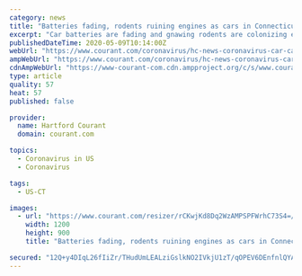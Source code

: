 ```yaml
---
category: news
title: "Batteries fading, rodents ruining engines as cars in Connecticut are left neglected during the coronavirus"
excerpt: "Car batteries are fading and gnawing rodents are colonizing engine compartments as the coronavirus keeps many cars parked at home. Some recommendations to prevent costly repairs."
publishedDateTime: 2020-05-09T10:14:00Z
webUrl: "https://www.courant.com/coronavirus/hc-news-coronavirus-car-care-20200509-lxgv44itnffwvoh2jnxpmpw4ma-story.html"
ampWebUrl: "https://www.courant.com/coronavirus/hc-news-coronavirus-car-care-20200509-lxgv44itnffwvoh2jnxpmpw4ma-story.html?outputType=amp"
cdnAmpWebUrl: "https://www-courant-com.cdn.ampproject.org/c/s/www.courant.com/coronavirus/hc-news-coronavirus-car-care-20200509-lxgv44itnffwvoh2jnxpmpw4ma-story.html?outputType=amp"
type: article
quality: 57
heat: 57
published: false

provider:
  name: Hartford Courant
  domain: courant.com

topics:
  - Coronavirus in US
  - Coronavirus

tags:
  - US-CT

images:
  - url: "https://www.courant.com/resizer/rCKwjKd8Dq2WzAMPSPFWrhC73S4=/1200x0/top/arc-anglerfish-arc2-prod-tronc.s3.amazonaws.com/public/WMI3ZO534ZBUZNB5MYFLSIVSKM.jpeg"
    width: 1200
    height: 900
    title: "Batteries fading, rodents ruining engines as cars in Connecticut are left neglected during the coronavirus"

secured: "12Q+y4DIqL26fIiZr/THudUmLEALziGslkNO2IVkjU1zT/qOPEV6DEnfnlQYAGq9x4rfbt1PG0C+UuKnedgeDuRx8/hn4PMqyOoJnlV8ehZmObXC+Zm3pWkMKSgiFanAox+4NW8NknK6OVnu3kWYCd9GYv4PJP9Iv1fegVeSaMgoCQu0GHAXkaGuzc4LuOSpM7OkoUBf6xfKym+6ROfLY7s422C9nhPLfzP08t/ug8uRFy0IddUo24NKSXTrzs1lU+HqIaGHl1f+1a4ExPp7AoVdb7Sti/Kmis5MUgWCX0VOtiR8KyCEmpIV9jDDN/6p6N1vQikZ2acMkysSb3DDdXsofsGCmDht/yADgq5mSgSAh3DrlzFuPTw8BQPa7ceZt4m1M+CfDZSdGR6cZG6S+lRbmk9QAkMGBTb9LRbOonnKRFpCHevYMCCc587jH/iDr3SGBAjrH8aasPIKF6rKY+6X2qgiVDLwHBZO4mrZVtE=;G3whnrhraDlQ1toea+Z4jw=="
---
```


